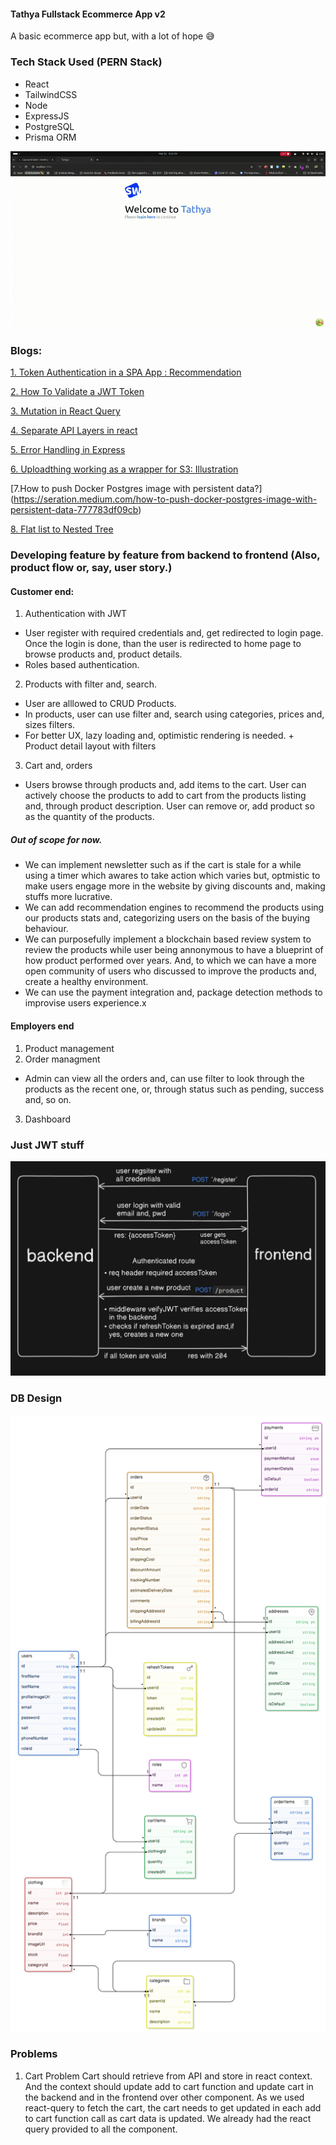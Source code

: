 #### Tathya Fullstack Ecommerce App v2
A basic ecommerce app but, with a lot of hope 😅

### Tech Stack Used (PERN Stack)
- React
- TailwindCSS
- Node
- ExpressJS
- PostgreSQL
- Prisma ORM

![](images/howappworks.gif)

### Blogs:
[1. Token Authentication in a SPA App : Recommendation](https://medium.com/lightrail/getting-token-authentication-right-in-a-stateless-single-page-application-57d0c6474e3)

[2. How To Validate a JWT Token](https://medium.com/dataseries/public-claims-and-how-to-validate-a-jwt-1d6c81823826)

[3. Mutation in React Query](https://tkdodo.eu/blog/mastering-mutations-in-react-query)

[4. Separate API Layers in react](https://profy.dev/article/react-architecture-api-layer)

[5. Error Handling in Express](https://www.turing.com/kb/how-to-master-express-js-error-handling)

[6. Uploadthing working as a wrapper for S3: Illustration](https://github.com/pingdotgg/uploadthing/blob/main/assets/Diagram.png)

[7.How to push Docker Postgres image with persistent data?] (https://seration.medium.com/how-to-push-docker-postgres-image-with-persistent-data-777783df09cb)

[8. Flat list to Nested Tree](https://www.geeksforgeeks.org/build-tree-array-from-flat-array-in-javascript/)

### Developing feature by feature from backend to frontend (Also, product flow or, say, user story.)
#### Customer end:
1. Authentication with JWT
- User register with required credentials and, get redirected to login page. Once the login is done, than the user is redirected to home page to browse products and, product details. 
- Roles based authentication.
2. Products with filter and, search.
- User are alllowed to CRUD Products. 
-  In products, user can use filter and, search using categories, prices and, sizes filters.
- For better UX, lazy loading and, optimistic rendering is needed. 
        + Product detail layout with filters
        
3. Cart and, orders
- Users browse through products and, add items to the cart. User can actively choose the products to add to cart from the products listing and, through product description. User can remove or, add product so as the quantity of the products. 

##### Out of scope for now. 
- We can implement newsletter such as if the cart is stale for a while using a timer which awares to take action which varies but, optmistic to make users engage more in the website by giving discounts and, making stuffs more lucrative.  
- We can add recommendation engines to recommend the products using our products stats and, categorizing users on the basis of the buying behaviour. 
- We can purposefully implement a blockchain based review system to review the products while user being annonymous to have a blueprint of how product performed over years. And, to which we can have a more open community of users who discussed to improve the products and, create a healthy environment. 
- We can use the payment integration and, package detection methods to improvise users experience.x

#### Employers end
1. Product management
2. Order managment
- Admin can view all the orders and, can use filter to look through the products as the recent one, or, through status such as pending, success and, so on. 
3. Dashboard

### Just JWT stuff
![How JWT is implemented](images/jwt.png)

### DB Design
![ER Diagram](images/tathya-er-diagram.png)

### Problems
1. Cart Problem
Cart should retrieve from API and store in react context. And the context should update add to cart function and update cart in the backend and in the frontend over other component. 
As we used react-query to fetch the cart, the cart needs to get updated in each add to cart function call as cart data is updated. 
We already had the react query provided to all the component. 



